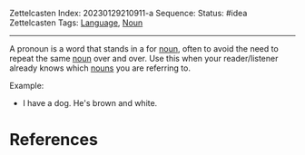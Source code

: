 Zettelcasten Index: 20230129210911-a
Sequence:
Status: #idea
Zettelcasten Tags: [Language](Language.md), [Noun](Noun.md)

---

A pronoun is a word that stands in a for [noun](Noun.md), often to avoid the need to repeat the same [noun](Noun.md) over and over. Use this when your reader/listener already knows which [nouns](Noun.md) you are referring to. 

Example:

* I have a dog. He's brown and white.

# References

